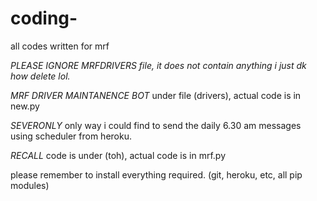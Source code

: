 # coding-
all codes written for mrf

*PLEASE IGNORE MRFDRIVERS file, it does not contain anything i just dk how delete lol.*


_MRF DRIVER MAINTANENCE BOT_
under file (drivers), actual code is in new.py

_SEVERONLY_
only way i could find to send the daily 6.30 am messages using scheduler from heroku.

_RECALL_
code is under (toh), actual code is in mrf.py





please remember to install everything required. (git, heroku, etc, all pip modules)
